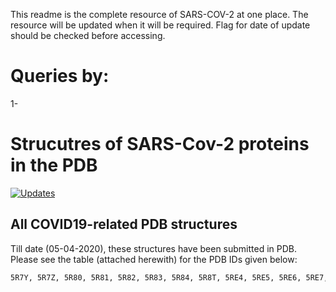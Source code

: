 This readme is the complete resource of SARS-COV-2 at one place. The resource will be updated when it will be required. Flag for date of update should be checked before accessing. 

# Queries by:

1- 

# Strucutres of SARS-Cov-2 proteins in the PDB

[![Updates](https://img.shields.io/badge/Updated-05--04--2020-green.svg?style=flat)]()

## All COVID19-related PDB structures
Till date (05-04-2020), these structures have been submitted in PDB. Please see the table (attached herewith) for the PDB IDs given below:

```bash
5R7Y, 5R7Z, 5R80, 5R81, 5R82, 5R83, 5R84, 5R8T, 5RE4, 5RE5, 5RE6, 5RE7, 5RE8, 5RE9, 5REA, 5REB, 5REC, 5RED, 5REE, 5REF, 5REG, 5REH, 5REI, 5REJ, 5REK, 5REL, 5REM, 5REN, 5REO, 5REP, 5RER, 5RES, 5RET, 5REU, 5REV, 5REW, 5REX, 5REY, 5REZ, 5RF0, 5RF1, 5RF2, 5RF3, 5RF4, 5RF5, 5RF6, 5RF7, 5RF8, 5RF9, 5RFA, 5RFB, 5RFC, 5RFD, 5RFE, 5RFF, 5RFG, 5RFH, 5RFI, 5RFJ, 5RFK, 5RFL, 5RFM, 5RFN, 5RFO, 5RFP, 5RFQ, 5RFR, 5RFS, 5RFT, 5RFU, 5RFV, 5RFW, 5RFX, 5RFY, 5RFZ, 5RG0, 6LU7, 6LVN, 6LXT, 6LZG, 6M03, 6M0J, 6M17, 6M3M, 6M71, 6VSB, 6VW1, 6VWW, 6VXS, 6VXX, 6VYB, 6VYO, 6W01, 6W02, 6W41, 6W4B, 6W4H, 6W61, 6W63, 6W6Y, 6W75, 6W9C, 6Y2E, 6Y2F, 6Y2G, 6Y84, 6YB7
```